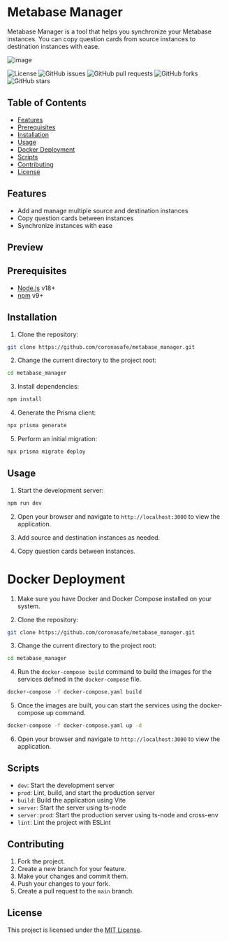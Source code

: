 # Metabase Manager

Metabase Manager is a tool that helps you synchronize your Metabase instances. You can copy question cards from source instances to destination instances with ease.

![image](https://github.com/coronasafe/metabase_manager/assets/3626859/828941b6-967b-4187-be0e-f20be4d48291)

![License](https://img.shields.io/github/license/coronasafe/metabase_manager)
![GitHub issues](https://img.shields.io/github/issues/coronasafe/metabase_manager)
![GitHub pull requests](https://img.shields.io/github/issues-pr/coronasafe/metabase_manager)
![GitHub forks](https://img.shields.io/github/forks/coronasafe/metabase_manager)
![GitHub stars](https://img.shields.io/github/stars/coronasafe/metabase_manager)


## Table of Contents

- [Features](#features)
- [Prerequisites](#prerequisites)
- [Installation](#installation)
- [Usage](#usage)
- [Docker Deployment](#docker)
- [Scripts](#scripts)
- [Contributing](#contributing)
- [License](#license)

## Features

- Add and manage multiple source and destination instances
- Copy question cards between instances
- Synchronize instances with ease

## Preview

## Prerequisites

- [Node.js](https://nodejs.org/) v18+
- [npm](https://www.npmjs.com/) v9+

## Installation

1. Clone the repository:

```bash
git clone https://github.com/coronasafe/metabase_manager.git
```

2. Change the current directory to the project root:

```bash
cd metabase_manager
```

3. Install dependencies:

```bash
npm install
```

4. Generate the Prisma client:
    
```bash
npx prisma generate
```

5. Perform an initial migration:

```bash
npx prisma migrate deploy
```

## Usage

1. Start the development server:

```bash
npm run dev
```

2. Open your browser and navigate to `http://localhost:3000` to view the application.

3. Add source and destination instances as needed.

4. Copy question cards between instances.

# Docker Deployment

1. Make sure you have Docker and Docker Compose installed on your system.

2. Clone the repository:

```bash
git clone https://github.com/coronasafe/metabase_manager.git
```

3. Change the current directory to the project root:

```bash
cd metabase_manager
```

4. Run the `docker-compose build` command to build the images for the services defined in the `docker-compose` file.

```bash
docker-compose -f docker-compose.yaml build
```

5. Once the images are built, you can start the services using the docker-compose up command.

```bash
docker-compose -f docker-compose.yaml up -d
```

6. Open your browser and navigate to `http://localhost:3000` to view the application.

## Scripts

- `dev`: Start the development server
- `prod`: Lint, build, and start the production server
- `build`: Build the application using Vite
- `server`: Start the server using ts-node
- `server:prod`: Start the production server using ts-node and cross-env
- `lint`: Lint the project with ESLint

## Contributing

1. Fork the project.
2. Create a new branch for your feature.
3. Make your changes and commit them.
4. Push your changes to your fork.
5. Create a pull request to the `main` branch.

## License

This project is licensed under the [MIT License](LICENSE).
